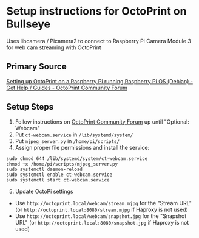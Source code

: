 # Setup instructions for OctoPrint on Bullseye

Uses libcamera / Picamera2 to connect to Raspberry Pi Camera Module 3 for web cam streaming with OctoPrint

## Primary Source
[Setting up OctoPrint on a Raspberry Pi running Raspberry Pi OS (Debian) - Get Help / Guides - OctoPrint Community Forum](https://community.octoprint.org/t/setting-up-octoprint-on-a-raspberry-pi-running-raspberry-pi-os-debian/2337)

## Setup Steps

1. Follow instructions on [OctoPrint Community Forum](https://community.octoprint.org/t/setting-up-octoprint-on-a-raspberry-pi-running-raspberry-pi-os-debian/2337) up until "Optional: Webcam"
2. Put `ct-webcam.service` in `/lib/systemd/system/`
3. Put `mjpeg_server.py` in `/home/pi/scripts/`
4. Assign proper file permissions and install the service:
```
sudo chmod 644 /lib/systemd/system/ct-webcam.service
chmod +x /home/pi/scripts/mjpeg_server.py
sudo systemctl daemon-reload
sudo systemctl enable ct-webcam.service
sudo systemctl start ct-webcam.service
```
5. Update OctoPi settings
  * Use `http://octoprint.local/webcam/stream.mjpg` for the "Stream URL" (or `http://octoprint.local:8080/stream.mjpg` if Haproxy is not used)
  * Use `http://octoprint.local/webcam/snapshot.jpg` for the "Snapshot URL" (or `http://octoprint.local:8080/snapshot.jpg` if Haproxy is not used)
